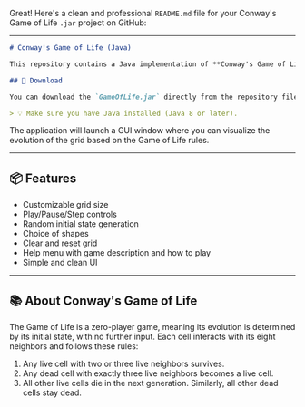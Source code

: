 Great! Here's a clean and professional `README.md` file for your Conway's Game of Life `.jar` project on GitHub:

---

````markdown
# Conway's Game of Life (Java)

This repository contains a Java implementation of **Conway's Game of Life**, a cellular automaton devised by mathematician John Horton Conway. The simulation evolves based on a set of simple rules applied to a grid of cells, producing surprisingly complex behavior.

## 🔗 Download

You can download the `GameOfLife.jar` directly from the repository file and directly launch it.

> 💡 Make sure you have Java installed (Java 8 or later).

````

The application will launch a GUI window where you can visualize the evolution of the grid based on the Game of Life rules.

---

## 📦 Features

* Customizable grid size
* Play/Pause/Step controls
* Random initial state generation
* Choice of shapes
* Clear and reset grid
* Help menu with game description and how to play
* Simple and clean UI

---

## 📚 About Conway's Game of Life

The Game of Life is a zero-player game, meaning its evolution is determined by its initial state, with no further input. Each cell interacts with its eight neighbors and follows these rules:

1. Any live cell with two or three live neighbors survives.
2. Any dead cell with exactly three live neighbors becomes a live cell.
3. All other live cells die in the next generation. Similarly, all other dead cells stay dead.



